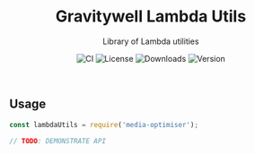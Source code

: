 <h1 align="center">Gravitywell Lambda Utils</h1>
<p align="center">Library of Lambda utilities</p>
<p align="center">
  <img src="https://img.shields.io/github/workflow/status/GravitywellUK/packages/CI/master" alt="CI" />
  <img src="https://img.shields.io/github/license/gravitywelluk/packages" alt="License" />
  <img src="https://img.shields.io/npm/dm/@gravitywelluk/media-optimiser" alt="Downloads" />
  <img src="https://img.shields.io/npm/v/@gravitywelluk/media-optimiser" alt="Version" />
</p>
<br />

## Usage

```typescript
const lambdaUtils = require('media-optimiser');

// TODO: DEMONSTRATE API
```